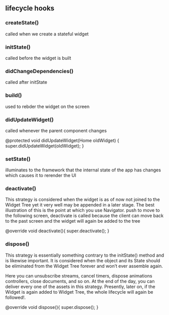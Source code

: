 ## lifecycle hooks

    
### createState() 
called when we create a stateful widget

### initState()
called before the widget is built

### didChangeDependencies()

called after initState

### build() 
used to rebder the widget on the screen

### didUpdateWidget()

called whenever the parent component changes

@protected
    void didUpdateWidget(Home oldWidget) {
    super.didUpdateWidget(oldWidget);
}

### setState()
 illuminates to the framework that the internal state of the app has changes which causes it to rerender the UI

### deactivate()

This strategy is considered when the widget is as of now not joined to the Widget Tree yet it very well may be appended in a later stage. The best illustration of this is the point at which you use Navigator. push to move to the following screen, deactivate is called because the client can move back to the past screen and the widget will again be added to the tree

@override
void deactivate(){
  super.deactivate();
}
### dispose()


This strategy is essentially something contrary to the initState() method and is likewise important. It is considered when the object and its State should be eliminated from the Widget Tree forever and won’t ever assemble again.

Here you can unsubscribe streams, cancel timers, dispose animations controllers, close documents, and so on. At the end of the day, you can deliver every one of the assets in this strategy. Presently, later on, if the Widget is again added to Widget Tree, the whole lifecycle will again be followed!.

@override
void dispose(){
  super.dispose();
}
